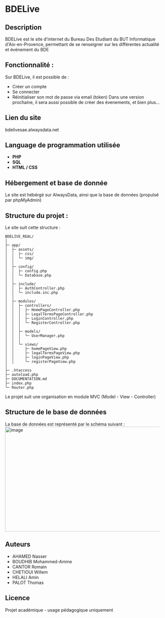 # BDELive

## Description
BDELive est le site d'internet du Bureau Des Etudiant du BUT Informatique d'Aix-en-Provence, permettant de se renseigner sur les différentes actualité et événement du BDE

## Fonctionnalité :
Sur BDELive, il est possible de :
- Créer un compte
- Se connecter
- Réinitialiser son mot de passe via email (token)
Dans une version prochaine, il sera aussi possible de créer des évenements, et bien plus...

## Lien du site
bdelivesae.alwaysdata.net

## Language de programmation utilisée
- **PHP**
- **SQL**
- **HTML / CSS**

## Hébergement et base de donnée 
Le site est hébérgé sur AlwaysData, ainsi que la base de données (propulsé par phpMyAdmin)

## Structure du projet : 
Le site suit cette structure : 
```
BDELIVE_REAL/
│
├─ app/
│  ├─ assets/
│  │  ├─ css/
│  │  └─ img/
│  │
│  ├─ config/
│  │  ├─ config.php
│  │  └─ Database.php
│  │
│  ├─ include/
│  │  ├─ AuthController.php
│  │  └─ include.inc.php
│  │
│  ├─ modules/
│  │  ├─ controllers/
│  │  │  ├─ HomePageController.php
│  │  │  ├─ LegalTermsPageController.php
│  │  │  ├─ LoginController.php
│  │  │  └─ RegisterController.php
│  │  │
│  │  ├─ models/
│  │  │  └─ UserManager.php
│  │  │
│  │  └─ views/
│  │     ├─ homePageView.php
│  │     ├─ legalTermsPageView.php
│  │     ├─ loginPageView.php
│  │     └─ registerPageView.php
│
├─ .htaccess
├─ autoload.php
├─ DOCUMENTATION.md
├─ index.php
└─ Router.php
```

Le projet suit une organisation en module MVC (Model - View - Controller)

## Structure de le base de données
La base de données est représenté par le schéma suivant : 
<img width="892" height="340" alt="image" src="https://github.com/user-attachments/assets/4c6c2363-da5c-47d6-99f5-854286a32db4" />

## Auteurs
- AHAMED Nasser
- BOUDHIB Mohammed-Amine
- CANTOR Romain
- CHETIOUI Willem
- HELALI Amin
- PALOT Thomas

## Licence 
Projet académique - usage pédagogique uniquement
